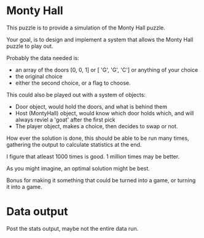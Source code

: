 # Monty Hall

This puzzle is to provide a simulation of the Monty Hall puzzle.

Your goal, is to design and implement a system that allows the Monty Hall puzzle to play out.

Probably the data needed is:
* an array of the doors [0, 0, 1] or [ 'G', 'G', 'C'] or anything of your choice
* the original choice
* either the second choice, or a flag to choose.

This could also be played out with a system of objects:
* Door object, would hold the doors, and what is behind them
* Host (MontyHall) object, would know which door holds which, and will always reviel a 'goat' after the first pick
* The player object, makes a choice, then decides to swap or not.

How ever the solution is done, this should be able to be run many times, gathering the output to calculate statistics at the end.

I figure that atleast 1000 times is good.  1 million times may be better.

As you might imagine, an optimal solution might be best.

Bonus for making it something that could be turned into a game, or turning it into a game.

# Data output

Post the stats output, maybe not the entire data run.
